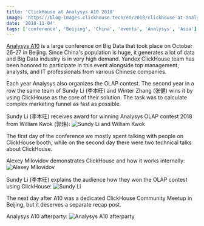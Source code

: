 ```yaml
---
title: 'ClickHouse at Analysys A10 2018'
image: 'https://blog-images.clickhouse.tech/en/2018/clickhouse-at-analysys-a10-2018/main.jpg'
date: '2018-11-04'
tags: ['conference', 'Beijing', 'China', 'events', 'Analysys', 'Asia']
---
```


[Analysys A10](https://event.analysys.cn/pc/2018/index.html) is a large conference on Big Data that took place on October 26-27 in Beijing. Since China's population is huge, it generates a lot of data and Big Data industry is in very high demand. Yandex ClickHouse team has been honored to participate in this event alongside top management, analysts, and IT professionals from various Chinese companies.

Each year Analysys also organizes the OLAP contest. The second year in a row the same team of Sundy Li (李本旺) and Winter Zhang (张健) wins it by using ClickHouse as the core of their solution. The task was to calculate complex marketing funnel as fast as possible.

Sundy Li (李本旺) receives award for winning Analysys OLAP contest 2018 from William Kwok (郭炜):
![Sundy Li and William Kwok](https://blog-images.clickhouse.tech/en/2018/clickhouse-at-analysys-a10-2018/1.jpg)

The first day of the conference we mostly spent talking with people on ClickHouse booth, while on the second day there were two technical talks about ClickHouse.

Alexey Milovidov demonstrates ClickHouse and how it works internally:
![Alexey Milovidov](https://blog-images.clickhouse.tech/en/2018/clickhouse-at-analysys-a10-2018/2.jpg)

Sundy Li (李本旺) explains the audience how they won the OLAP contest using ClickHouse:
![Sundy Li](https://blog-images.clickhouse.tech/en/2018/clickhouse-at-analysys-a10-2018/3.jpg)

The next day after A10 was a dedicated ClickHouse Community Meetup in Beijing, but it deserves a separate recap post.

Analysys A10 afterparty:
![Analysys A10 afterparty](https://blog-images.clickhouse.tech/en/2018/clickhouse-at-analysys-a10-2018/4.jpg)


